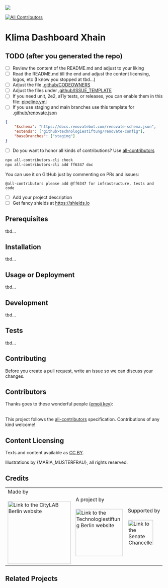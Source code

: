 ![](https://img.shields.io/badge/Built%20with%20%E2%9D%A4%EF%B8%8F-at%20Technologiestiftung%20Berlin-blue)

<!-- ALL-CONTRIBUTORS-BADGE:START - Do not remove or modify this section -->

[![All Contributors](https://img.shields.io/badge/all_contributors-0-orange.svg?style=flat-square)](#contributors-)

<!-- ALL-CONTRIBUTORS-BADGE:END -->

# Klima Dashboard Xhain

## TODO (after you generated the repo)

- [ ] Review the content of the README.md and adjust to your liking
- [ ] Read the README.md till the end and adjust the content licensing,
      logos, etc (I know you stopped at tbd...)
- [ ] Adjust the file [.github/CODEOWNERS](./.github/CODEOWNERS)
- [ ] Adjust the files under [.github/ISSUE_TEMPLATE](./.github/ISSUE_TEMPLATE)
- [ ] If you need unit, 2e2, a11y tests, or releases, you can enable them in this file: [pipeline.yml](.github/workflows/pipeline.yml)
- [ ] If you use staging and main branches use this template for [.github/renovate.json](./.github/renovate.json)

```json
{
	"$schema": "https://docs.renovatebot.com/renovate-schema.json",
	"extends": ["github>technologiestiftung/renovate-config"],
	"baseBranches": ["staging"]
}
```

- [ ] Do you want to honor all kinds of contributions? Use [all-contributors](https://allcontributors.org/)

```bash
npx all-contributors-cli check
npx all-contributors-cli add ff6347 doc
```

You can use it on GitHub just by commenting on PRs and issues:

```plain
@all-contributors please add @ff6347 for infrastructure, tests and code
```

- [ ] Add your project description
- [ ] Get fancy shields at https://shields.io

## Prerequisites

tbd...

## Installation

tbd...

## Usage or Deployment

tbd...

## Development

tbd...

## Tests

tbd...

## Contributing

Before you create a pull request, write an issue so we can discuss your changes.

## Contributors

Thanks goes to these wonderful people ([emoji key](https://allcontributors.org/docs/en/emoji-key)):

<!-- ALL-CONTRIBUTORS-LIST:START - Do not remove or modify this section -->
<!-- prettier-ignore-start -->
<!-- markdownlint-disable -->
<table>
  <tr>
  </tr>
</table>

<!-- markdownlint-restore -->
<!-- prettier-ignore-end -->

<!-- ALL-CONTRIBUTORS-LIST:END -->

This project follows the [all-contributors](https://github.com/all-contributors/all-contributors) specification. Contributions of any kind welcome!

## Content Licensing

Texts and content available as [CC BY](https://creativecommons.org/licenses/by/3.0/de/).

Illustrations by {MARIA_MUSTERFRAU}, all rights reserved.

## Credits

<table>
  <tr>
    <td>
      Made by <a href="https://citylab-berlin.org/de/start/">
        <br />
        <br />
        <img width="200" src="https://logos.citylab-berlin.org/logo-citylab-color.svg" alt="Link to the CityLAB Berlin website" />
      </a>
    </td>
    <td>
      A project by <a href="https://www.technologiestiftung-berlin.de/">
        <br />
        <br />
        <img width="150" src="https://logos.citylab-berlin.org/logo-technologiestiftung-berlin-de.svg" alt="Link to the Technologiestiftung Berlin website" />
      </a>
    </td>
    <td>
      Supported by <a href="https://www.berlin.de/rbmskzl/">
        <br />
        <br />
        <img width="80" src="https://logos.citylab-berlin.org/logo-berlin-senatskanzelei-de.svg" alt="Link to the Senate Chancellery of Berlin"/>
      </a>
    </td>
  </tr>
</table>

## Related Projects
